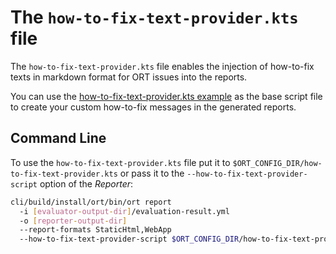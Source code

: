 # The `how-to-fix-text-provider.kts` file

The `how-to-fix-text-provider.kts` file enables the injection of how-to-fix texts in markdown format for ORT issues into
the reports.

You can use the [how-to-fix-text-provider.kts example](../examples/how-to-fix-text-provider.kts) as the base script file
to create your custom how-to-fix messages in the generated reports.

## Command Line

To use the `how-to-fix-text-provider.kts` file put it to `$ORT_CONFIG_DIR/how-to-fix-text-provider.kts` or pass it to
the `--how-to-fix-text-provider-script` option of the _Reporter_:

```bash
cli/build/install/ort/bin/ort report
  -i [evaluator-output-dir]/evaluation-result.yml
  -o [reporter-output-dir]
  --report-formats StaticHtml,WebApp
  --how-to-fix-text-provider-script $ORT_CONFIG_DIR/how-to-fix-text-provider.kts
```
